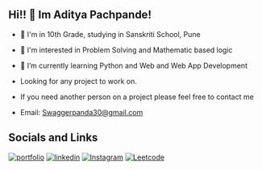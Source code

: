## Hi!! 👋 Im Aditya Pachpande!

- 🏫 I'm in 10th Grade, studying in Sanskriti School, Pune 

- 👀 I'm interested in Problem Solving and Mathematic based logic
- 🌱 I’m currently learning Python and Web and Web App Development 
- Looking for any project to work on.
- If you need another person on a project please feel free to contact me

- Email: Swaggerpanda30@gmail.com

## Socials and Links 

[![portfolio](https://img.shields.io/badge/my_portfolio-000?style=for-the-badge&logo=ko-fi&logoColor=white)](https://Adityapachpande.in/) 
[![linkedin](https://img.shields.io/badge/linkedin-0A66C2?style=for-the-badge&logo=linkedin&logoColor=white)](https://www.linkedin.com/in/aditya-pachpande-8bb0a51a9/)
[![Instagram](https://img.shields.io/badge/Instagram-E4405F?style=for-the-badge&logo=instagram&logoColor=white)](https://www.instagram.com/adi2p30/)
[![Leetcode](https://img.shields.io/badge/-LeetCode-FFA116?style=for-the-badge&logo=LeetCode&logoColor=black)](https://www.instagram.com/adi2p30/)
